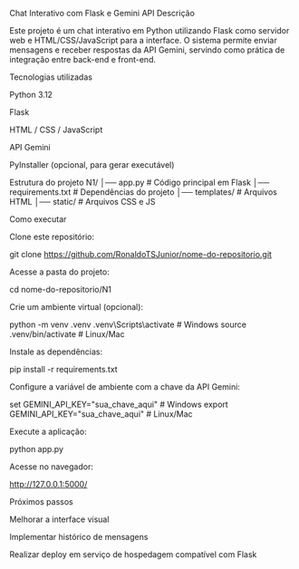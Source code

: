 Chat Interativo com Flask e Gemini API
Descrição

Este projeto é um chat interativo em Python utilizando Flask como servidor web e HTML/CSS/JavaScript para a interface.
O sistema permite enviar mensagens e receber respostas da API Gemini, servindo como prática de integração entre back-end e front-end.

Tecnologias utilizadas

Python 3.12

Flask

HTML / CSS / JavaScript

API Gemini

PyInstaller (opcional, para gerar executável)

Estrutura do projeto
N1/
│── app.py              # Código principal em Flask
│── requirements.txt     # Dependências do projeto
│── templates/           # Arquivos HTML
│── static/              # Arquivos CSS e JS

Como executar

Clone este repositório:

git clone https://github.com/RonaldoTSJunior/nome-do-repositorio.git


Acesse a pasta do projeto:

cd nome-do-repositorio/N1


Crie um ambiente virtual (opcional):

python -m venv .venv
.venv\Scripts\activate      # Windows
source .venv/bin/activate   # Linux/Mac


Instale as dependências:

pip install -r requirements.txt


Configure a variável de ambiente com a chave da API Gemini:

set GEMINI_API_KEY="sua_chave_aqui"      # Windows
export GEMINI_API_KEY="sua_chave_aqui"   # Linux/Mac


Execute a aplicação:

python app.py


Acesse no navegador:

http://127.0.0.1:5000/

Próximos passos

Melhorar a interface visual

Implementar histórico de mensagens

Realizar deploy em serviço de hospedagem compatível com Flask
